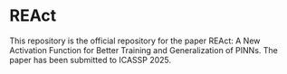 # REAct
This repository is the official repository for the paper REAct: A New Activation Function for Better Training and Generalization of PINNs. The paper has been submitted to ICASSP 2025.


